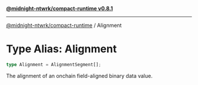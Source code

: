 [**@midnight-ntwrk/compact-runtime v0.8.1**](../README.md)

***

[@midnight-ntwrk/compact-runtime](../globals.md) / Alignment

# Type Alias: Alignment

```ts
type Alignment = AlignmentSegment[];
```

The alignment of an onchain field-aligned binary data value.
